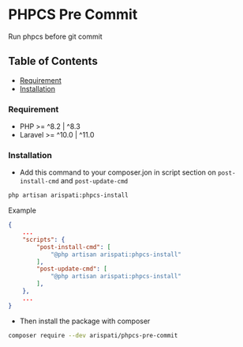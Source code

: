 # PHPCS Pre Commit
Run phpcs before git commit

## Table of Contents
- [Requirement](#requirement)
- [Installation](#installation)

### Requirement
- PHP >= ^8.2 | ^8.3
- Laravel >= ^10.0 | ^11.0

### Installation
- Add this command to your composer.jon in script section on `post-install-cmd`  and `post-update-cmd`
```bash
php artisan arispati:phpcs-install
```
Example
```json
{
    ...
    "scripts": {
        "post-install-cmd": [
            "@php artisan arispati:phpcs-install"
        ],
        "post-update-cmd": [
            "@php artisan arispati:phpcs-install"
        ],
    },
    ...
}
```

- Then install the package with composer
```bash
composer require --dev arispati/phpcs-pre-commit
```
